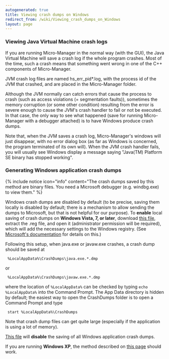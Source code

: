 ```yaml
---
autogenerated: true
title: Viewing crash dumps on Windows
redirect_from: /wiki/Viewing_crash_dumps_on_Windows
layout: page
---
```


### Viewing Java Virtual Machine crash logs

If you are running Micro-Manager in the normal way (with the GUI), the
Java Virtual Machine will save a crash log if the whole program crashes.
Most of the time, such a crash means that something went wrong in one of
the C++ components of Micro-Manager.

JVM crash log files are named hs\_err\_pid\*.log, with the process id of
the JVM that crashed, and are placed in the Micro-Manager folder.

Although the JVM normally can catch errors that cause the process to
crash (such as access violations (= segmentation faults)), sometimes the
memory corruption (or some other condition) resulting from the error is
severe enough to cause the JVM's crash handler to fail or not be
executed. In that case, the only way to see what happened (save for
running Micro-Manager with a debugger attached) is to have Windows
produce crash dumps.

Note that, when the JVM saves a crash log, Micro-Manager's windows will
just disappear, with no error dialog box (as far as Windows is
concerned, the program terminated of its own will). When the JVM crash
handler fails, you will usually see Windows display a message saying
"Java(TM) Platform SE binary has stopped working".

### Generating Windows application crash dumps

{% include notice icon="info" content="The crash dumps saved by this method are binary files. You need a Microsoft debugger (e.g. windbg.exe) to view them." %}

Windows crash dumps are disabled by default (to be precise, saving them
locally is disabled by default; there is a mechanism to allow sending
the dumps to Microsoft, but that is not helpful for our purpose). To
**enable** local saving of crash dumps on **Windows Vista, 7, or
later**, download [this file](media/SaveJVMCrashDumps.zip),
extract the .reg file, and open it (administrator permission will be
required), which will add the necessary settings to the Windows
registry. (See [Microsoft's
documentation](http://msdn.microsoft.com/en-us/library/windows/desktop/bb787181.aspx)
for details on this.)

Following this setup, when java.exe or javaw.exe crashes, a crash dump
should be saved at

```
 %LocalAppData%\CrashDumps\java.exe.*.dmp
```

or

```
 %LocalAppData%\CrashDumps\javaw.exe.*.dmp
```

where the location of `%LocalAppData%` can be checked by typing
`echo %LocalAppData%` into the Command Prompt. The App Data directory is
hidden by default; the easiest way to open the CrashDumps folder is to
open a Command Prompt and type

```
 start %LocalAppData%\CrashDumps
```

Note that crash dump files can get quite large (especially if the
application is using a lot of memory).

[This file](media/StopSavingAllCrashDumps.zip) will
**disable** the saving of all Windows application crash dumps.

If you are running **Windows XP**, the method described on [this
page](https://help.github.com/articles/getting-a-crash-dump) should
work.
